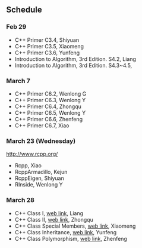 
## Schedule

### Feb 29
* C++ Primer C3.4, Shiyuan
* C++ Primer C3.5, Xiaomeng
* C++ Primer C3.6, Yunfeng
* Introduction to Algorithm, 3rd Edition. S4.2, Liang
* Introduction to Algorithm, 3rd Edition. S4.3~4.5, 

### March 7
* C++ Primer C6.2, Wenlong G
* C++ Primer C6.3, Wenlong Y
* C++ Primer C6.4, Zhongqu
* C++ Primer C6.5, Wenlong Y
* C++ Primer C6.6, Zhenfeng
* C++ Primer C6.7, Xiao

### March 23 (Wednesday)

http://www.rcpp.org/

* Rcpp, Xiao
* RcppArmadillo, Kejun
* RcppEigen, Shiyuan
* RInside, Wenlong Y

### March 28
* C++ Class I, [web link](http://www.cplusplus.com/doc/tutorial/classes/), Liang
* C++ Class II, [web link](http://www.cplusplus.com/doc/tutorial/templates/), Zhongqu
* C++ Class Special Members, [web link](http://www.cplusplus.com/doc/tutorial/classes2/), Xiaomeng
* C++ Class Inheritance, [web link](http://www.cplusplus.com/doc/tutorial/inheritance/), Yunfeng
* C++ Class Polymorphism, [web link](http://www.cplusplus.com/doc/tutorial/polymorphism/), Zhenfeng

